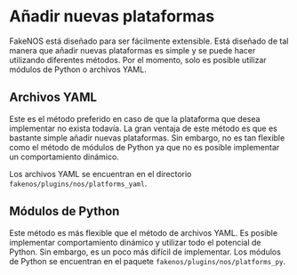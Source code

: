 # Añadir nuevas plataformas
FakeNOS está diseñado para ser fácilmente extensible. Está diseñado de tal manera
que añadir nuevas plataformas es simple y se puede hacer utilizando diferentes
métodos. Por el momento, solo es posible utilizar módulos de Python o archivos YAML.

## Archivos YAML
Este es el método preferido en caso de que la plataforma que desea implementar no
exista todavía. La gran ventaja de este método es que es bastante simple
añadir nuevas plataformas. Sin embargo, no es tan flexible como el método de módulos de Python
ya que no es posible implementar un comportamiento dinámico.

Los archivos YAML se encuentran en el directorio `fakenos/plugins/nos/platforms_yaml`.

## Módulos de Python
Este método es más flexible que el método de archivos YAML. Es posible implementar
comportamiento dinámico y utilizar todo el potencial de Python. Sin embargo, es un poco más difícil de
implementar. Los módulos de Python se encuentran en el paquete `fakenos/plugins/nos/platforms_py`.